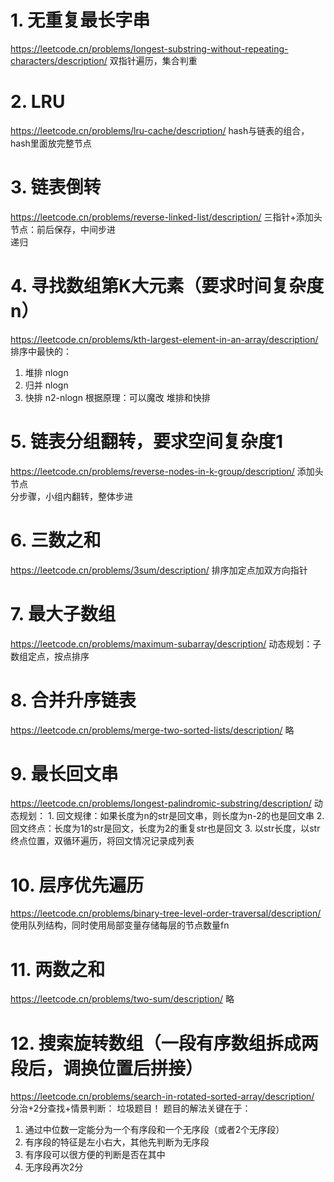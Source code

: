 # 1. 无重复最长字串
https://leetcode.cn/problems/longest-substring-without-repeating-characters/description/
双指针遍历，集合判重

# 2. LRU  
https://leetcode.cn/problems/lru-cache/description/
hash与链表的组合，hash里面放完整节点

# 3. 链表倒转
https://leetcode.cn/problems/reverse-linked-list/description/
三指针+添加头节点：前后保存，中间步进  
递归

# 4. 寻找数组第K大元素（要求时间复杂度n）
https://leetcode.cn/problems/kth-largest-element-in-an-array/description/
排序中最快的：
1. 堆排 nlogn
2. 归并 nlogn
3. 快排 n2-nlogn
根据原理：可以魔改 堆排和快排

# 5. 链表分组翻转，要求空间复杂度1
https://leetcode.cn/problems/reverse-nodes-in-k-group/description/
添加头节点  
分步骤，小组内翻转，整体步进

# 6. 三数之和
https://leetcode.cn/problems/3sum/description/
排序加定点加双方向指针

# 7. 最大子数组
https://leetcode.cn/problems/maximum-subarray/description/
动态规划：子数组定点，按点排序

# 8. 合并升序链表
https://leetcode.cn/problems/merge-two-sorted-lists/description/
略

# 9. 最长回文串
https://leetcode.cn/problems/longest-palindromic-substring/description/
动态规划：
    1. 回文规律：如果长度为n的str是回文串，则长度为n-2的也是回文串
    2. 回文终点：长度为1的str是回文，长度为2的重复str也是回文
    3. 以str长度，以str终点位置，双循环遍历，将回文情况记录成列表  

# 10. 层序优先遍历
https://leetcode.cn/problems/binary-tree-level-order-traversal/description/
使用队列结构，同时使用局部变量存储每层的节点数量fn

# 11. 两数之和
https://leetcode.cn/problems/two-sum/description/
略

# 12. 搜索旋转数组（一段有序数组拆成两段后，调换位置后拼接）
https://leetcode.cn/problems/search-in-rotated-sorted-array/description/
分治+2分查找+情景判断：
垃圾题目！
题目的解法关键在于：
1. 通过中位数一定能分为一个有序段和一个无序段（或者2个无序段）
2. 有序段的特征是左小右大，其他先判断为无序段
3. 有序段可以很方便的判断是否在其中
4. 无序段再次2分


